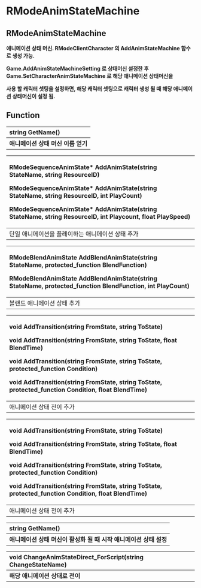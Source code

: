# RModeAnimStateMachine

## **RModeAnimStateMachine**

**애니메이션 상태 머신. RModeClientCharacter 의 AddAnimStateMachine 함수로 생성 가능.**

**Game.AddAnimStateMachineSetting 로 상태머신 설정한 후 Game.SetCharacterAnimStateMachine 로 해당 애니메이션 상태머신을**

**사용 할 캐릭터 셋팅을 설정하면, 해당 캐릭터 셋팅으로 캐릭터 생성 될 때 해당 애니메이션 상태머신이 설정 됨.**

## **Function**

| **string GetName\(\)** |
| :--- |
| **애니메이션 상태 머신 이름 얻기** |

<table>
  <thead>
    <tr>
      <th style="text-align:left">
        <p><b>RModeSequenceAnimState* AddAnimState(string StateName, string ResourceID)</b>
        </p>
        <p><b>RModeSequenceAnimState* AddAnimState(string StateName, string ResourceID, int PlayCount)</b>
        </p>
        <p><b>RModeSequenceAnimState* AddAnimState(string StateName, string ResourceID, int Playcount, float PlaySpeed)</b>
        </p>
      </th>
    </tr> 
  </thead>
  <tbody>
    <tr><td style="text-align:left">단일 애니메이션을 플레이하는 애니메이션 상태 추가</td></tr> 
  </tbody>
</table> 


<table>
  <thead>
    <tr>
      <th style="text-align:left">
        <p><b>RModeBlendAnimState AddBlendAnimState(string StateName, protected_function BlendFunction)</b>
        </p>
        <p><b>RModeBlendAnimState AddBlendAnimState(string StateName, protected_function BlendFunction, int PlayCount)</b>
        </p>
      </th>
    </tr>
  </thead>
  <tbody>
    <tbody>
      <tr><td style="text-align:left">블랜드 애니메이션 상태 추가</td></tr> 
    </tbody>
</table> 
 
<table>
  <thead>
    <tr>
      <th style="text-align:left">
        <p><b>void AddTransition(string FromState, string ToState)</b>
        </p>
        <p><b>void AddTransition(string FromState, string ToState, float BlendTime)</b>
        </p>
        <p><b>void AddTransition(string FromState, string ToState, protected_function Condition)</b>
        </p>
        <p><b>void AddTransition(string FromState, string ToState, protected_function Condition, float BlendTime)</b>
        </p>
      </th>
    </tr>
  </thead>
  <tbody>
    <tr><td style="text-align:left">애니메이션 상태 전이 추가</td></tr>
  </tbody>
</table>  

<table>
  <thead>
    <tr>
      <th style="text-align:left">
        <p><b>void AddTransition(string FromState, string ToState)</b>
        </p>
        <p><b>void AddTransition(string FromState, string ToState, float BlendTime)</b>
        </p>
        <p><b>void AddTransition(string FromState, string ToState, protected_function Condition)</b>
        </p>
        <p><b>void AddTransition(string FromState, string ToState, protected_function Condition, float BlendTime)</b>
        </p>
      </th>
    </tr>
  </thead>
  <tbody><tr><td style="text-align:left">애니메이션 상태 전이 추가</td></tr></tbody>
</table> 

| **string GetName()** |
| :--- |
| **애니메이션 상태 머신이 활성화 될 때 시작 애니메이션 상태 설정** |

| **void ChangeAnimStateDirect\_ForScript\(string ChangeStateName\)** |
| :--- |
| **해당 애니메이션 상태로 전이** |

